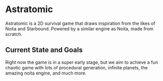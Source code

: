 # Astratomic

Astratomic is a 2D survival game that draws inspiration from the likes of Noita and Starbound.
Powered by a similar engine as Noita, made from scratch.

## Current State and Goals

Right now the game is in a super early stage, but we aim to achieve a fun chaotic game with lots of procedural generation, infinite planets, the amazing noita engine, and much more.

